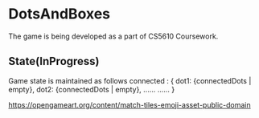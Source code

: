 # DotsAndBoxes

The game is being developed as a part of CS5610 Coursework.

## State(InProgress)

Game state is maintained as follows
connected : {
    dot1: {connectedDots | empty},
    dot2: {connectedDots | empty},
    ......
    ......
}

https://opengameart.org/content/match-tiles-emoji-asset-public-domain